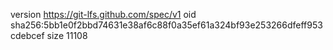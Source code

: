 version https://git-lfs.github.com/spec/v1
oid sha256:5bb1e0f2bbd74631e38af6c88f0a35ef61a324bf93e253266dfeff953cdebcef
size 11108
